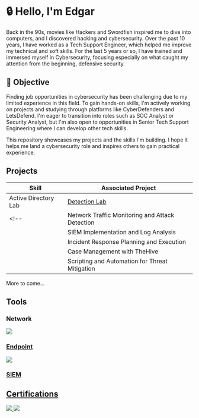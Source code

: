 #  🔒 Hello, I'm Edgar
Back in the 90s, movies like Hackers and Swordfish inspired me to dive into computers, and I discovered hacking and cybersecurity. Over the past 10 years, I have worked as a Tech Support Engineer, which helped me improve my technical and soft skills. For the last 5 years or so, I have trained and immersed myself in Cybersecurity, focusing especially on what caught my attention from the beginning, defensive security.

##  🎯 Objective
Finding job opportunities in cybersecurity has been challenging due to my limited experience in this field. To gain hands-on skills, I'm actively working on projects and studying through platforms like CyberDefenders and LetsDefend. I'm eager to transition into roles such as SOC Analyst or Security Analyst, but I'm also open to opportunities in Senior Tech Support Engineering where I can develop other tech skills.

This repository showcases my projects and the skills I'm building. I hope it helps me land a cybersecurity role and inspires others to gain practical experience.

## Projects

| Skill                                         | Associated Project         |
|-----------------------------------------------|----------------------------|
| Active Directory Lab         | <a href="https://github.com/evargas13/Active-Directory-Lab">Detection Lab</a>|
<!--| Network Traffic Monitoring and Attack Detection | <a href="https://google.com">Detection Lab</a>|
    | SIEM Implementation and Log Analysis      | <a href="https://google.com">Detection Lab|
    | Incident Response Planning and Execution      | SOC Automation Lab|
    | Case Management with TheHive                  | SOC Automation Lab|
    | Scripting and Automation for Threat Mitigation | SOC Automation Lab|-->

More to come...

## Tools

### Network
<div>
    <a href="https://www.wireshark.org">
        <img src="https://img.shields.io/badge/-Wireshark-1679A7?&style=for-the-badge&logo=Wireshark&logoColor=white"/>
    <!--</a>
    <a href="https://suricata.io">
        <img src="https://img.shields.io/badge/-Suricata-EF3B2D?&style=for-the-badge&logo=Suricata&logoColor=white"/>
    </a>        
    <a href="https://zeek.org/">
        <img src="https://img.shields.io/badge/-Zeek-777BB4?&style=for-the-badge&logo=Zeek&logoColor=white"/>
     </a> -->
</div>

### Endpoint 
<div>
    <a href="https://www.vmware.com/products/carbon-black-cloud.html">
        <img src="https://img.shields.io/badge/-Carbon_Black_Cloud-0C0A00?&style=for-the-badge&logo=Carbon+Black&logoColor=white"/>
    <!--</a>
    <a href="https://www.microsoft.com/en-us/security/business/endpoint-security/microsoft-defender-endpoint">
        <img src="https://img.shields.io/badge/-Microsoft_Defender_for_Endpoint-00A4EF?&style=for-the-badge&logo=Microsoft&logoColor=white"/> 
    </a>
    <a href="https://www.rapid7.com/products/velociraptor/">
        <img src="https://img.shields.io/badge/-Velociraptor-4B275F?&style=for-the-badge&logo=Velociraptor&logoColor=white"/>
    </a> -->
</div>

### SIEM
<div>
     <!--<a href="https://azure.microsoft.com/es-es/products/microsoft-sentinel">
        <img src="https://img.shields.io/badge/-Microsoft_Sentinel-0078D4?&style=for-the-badge&logo=Microsoft&logoColor=white"/>
    </a>
    <a href="https://www.splunk.com/en_us/products/enterprise-security.html">
        <img src="https://img.shields.io/badge/-Splunk-F1813F?&style=for-the-badge&logo=Splunk&logoColor=white"/>
    </a>
    <a href="https://www.elastic.co/es/security/siem">
        <img src="https://img.shields.io/badge/-Elastic-005571?&style=for-the-badge&logo=Elastic&logoColor=white"/>
    </a> -->
</div>

## Certifications
<div>
    <a href="https://www.credly.com/badges/e999d3d7-c809-4505-9e27-983e5c02d025/linked_in_profile">
        <img src="https://img.shields.io/badge/-ISC2_CC_Certified-006400?&style=for-the-badge&logo=ISC2&logoColor=white"/>
    </a>
    <a href="https://www.credly.com/badges/f123f4f6-bff4-440d-9b40-97519cb2d8de/linked_in_profile">
        <img src="https://img.shields.io/badge/-CompTIA_Security%2B-EE4C2C?&style=for-the-badge&logo=CompTIA&logoColor=white"/>
    </a>
</div>
